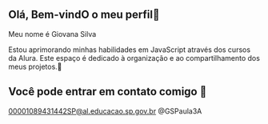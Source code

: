 ## Olá, Bem-vindO o meu perfil👋

Meu nome é Giovana Silva

Estou aprimorando minhas habilidades em JavaScript através dos cursos da Alura. Este espaço é dedicado à organização e ao compartilhamento dos meus projetos.🖤

## Você pode entrar em contato comigo 💙

00001089431442SP@al.educacao.sp.gov.br
@GSPaula3A
